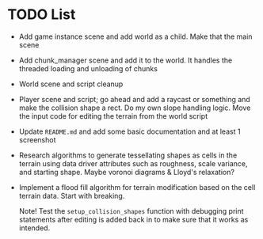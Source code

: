 # TODO List

- Add game instance scene and add world as a child. Make that the main scene

- Add chunk_manager scene and add it to the world. It handles the threaded loading and unloading of chunks

- World scene and script cleanup

- Player scene and script; go ahead and add a raycast or something and make the collision shape a rect. Do my own slope handling logic. Move the input code for editing the terrain from the world script

- Update `README.md` and add some basic documentation and at least 1 screenshot

- Research algorithms to generate tessellating shapes as cells in the terrain using data driver attributes such as roughness, scale variance, and starting shape. Maybe voronoi diagrams & Lloyd's relaxation?

- Implement a flood fill algorithm for terrain modification based on the cell terrain data. Start with breaking.

  Note! Test the `setup_collision_shapes` function with debugging print statements after editing is added back in to make sure that it works as intended.
